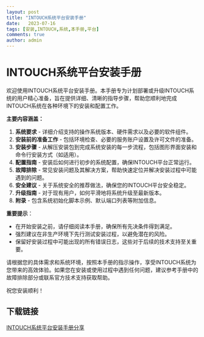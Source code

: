 ```yaml
---
layout: post
title: "INTOUCH系统平台安装手册"
date:   2023-07-16
tags: [安装,INTOUCH,系统,本手册,平台]
comments: true
author: admin
---
```

# INTOUCH系统平台安装手册

欢迎使用INTOUCH系统平台安装手册。本手册专为计划部署或升级INTOUCH系统的用户精心准备，旨在提供详细、清晰的指导步骤，帮助您顺利地完成INTOUCH系统在各种环境下的安装和配置工作。

**主要内容涵盖：**

1. **系统要求** - 详细介绍支持的操作系统版本、硬件需求以及必要的软件组件。
2. **安装前的准备工作** - 包括环境检查、必要的服务账户设置及许可文件的准备。
3. **安装步骤** - 从解压安装包到完成系统安装的每一步流程，包括图形界面安装和命令行安装方式（如适用）。
4. **配置指南** - 安装后如何进行初步的系统配置，确保INTOUCH平台正常运行。
5. **故障排除** - 常见安装问题及其解决方案，帮助快速定位并解决安装过程中可能遇到的问题。
6. **安全建议** - 关于系统安全的推荐做法，确保您的INTOUCH平台安全稳定。
7. **升级指南** - 对于现有用户，如何平滑地将系统升级至最新版本。
8. **附录** - 包含系统初始化脚本示例、默认端口列表等附加信息。

**重要提示**：
- 在开始安装之前，请仔细阅读本手册，确保所有先决条件得到满足。
- 强烈建议在非生产环境下先行测试安装过程，以避免潜在的风险。
- 保留好安装过程中可能出现的所有错误日志，这些对于后续的技术支持至关重要。

请根据您的具体需求和系统环境，按照本手册的指示操作，享受INTOUCH系统为您带来的高效体验。如果您在安装或使用过程中遇到任何问题，建议参考手册中的故障排除部分或联系官方技术支持获取帮助。

祝您安装顺利！

## 下载链接

[INTOUCH系统平台安装手册分享](https://pan.quark.cn/s/bbf71defae31)